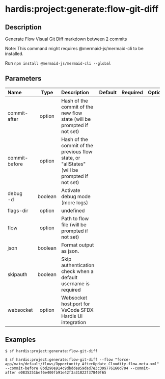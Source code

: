 <!-- This file has been generated with command 'sf hardis:doc:plugin:generate'. Please do not update it manually or it may be overwritten -->
# hardis:project:generate:flow-git-diff

## Description

Generate Flow Visual Git Diff markdown between 2 commits

Note: This command might requires @mermaid-js/mermaid-cli to be installed.

Run `npm install @mermaid-js/mermaid-cli --global`
  

## Parameters

|Name|Type|Description|Default|Required|Options|
|:---|:--:|:----------|:-----:|:------:|:-----:|
|commit-after|option|Hash of the commit of the new flow state (will be prompted if not set)||||
|commit-before|option|Hash of the commit of the previous flow state, or "allStates" (will be prompted if not set)||||
|debug<br/>-d|boolean|Activate debug mode (more logs)||||
|flags-dir|option|undefined||||
|flow|option|Path to flow file (will be prompted if not set)||||
|json|boolean|Format output as json.||||
|skipauth|boolean|Skip authentication check when a default username is required||||
|websocket|option|Websocket host:port for VsCode SFDX Hardis UI integration||||

## Examples

```shell
$ sf hardis:project:generate:flow-git-diff
```

```shell
$ sf hardis:project:generate:flow-git-diff --flow "force-app/main/default/flows/Opportunity_AfterUpdate_Cloudity.flow-meta.xml" --commit-before 8bd290e914c9dbdde859dad7e3c399776160d704 --commit-after e0835251bef6e400fb91e42f3a31022f37840f65
```



